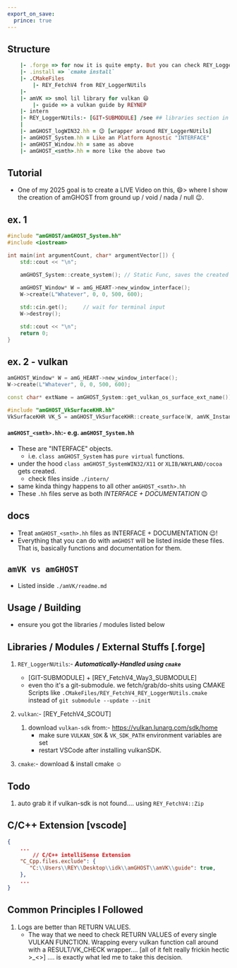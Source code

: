 ```yaml
---
export_on_save:
  prince: true
---
```


## Structure
```ruby
    |- .forge => for now it is quite empty. But you can check REY_LoggerNUtils/.forge to understand what this really is for
    |- .install => `cmake install`
    |- .CMakeFiles
        |- REY_FetchV4 from REY_LoggerNUtils
    |-
    |- amVK => smol lil library for vulkan 😄
        |- guide => a vulkan guide by REYNEP
    |- intern
    |- REY_LoggerNUtils:- [GIT-SUBMODULE] /see ## libraries section in this doc
    |
    |- amGHOST_logWIN32.hh = 😉 [wrapper around REY_LoggerNUtils]
    |- amGHOST_System.hh = Like an Platform Agnostic "INTERFACE"
    |- amGHOST_Window.hh = same as above
    |- amGHOST_<smth>.hh = more like the above two
```

## Tutorial
- One of my 2025 goal is to create a LIVE Video on this, 😄> where I show the creation of amGHOST from ground up / void / nada / null 😉.

## ex. 1
```cpp
#include "amGHOST/amGHOST_System.hh"
#include <iostream>

int main(int argumentCount, char* argumentVector[]) {
    std::cout << "\n";

    amGHOST_System::create_system(); // Static Func, saves the created system into `amG_HEART`
    
    amGHOST_Window* W = amG_HEART->new_window_interface();
    W->create(L"Whatever", 0, 0, 500, 600);

    std::cin.get();     // wait for terminal input
    W->destroy();

    std::cout << "\n";
    return 0;
}
```

## ex. 2 - vulkan
```cpp
amGHOST_Window* W = amG_HEART->new_window_interface();
W->create(L"Whatever", 0, 0, 500, 600);

const char* extName = amGHOST_System::get_vulkan_os_surface_ext_name());

#include "amGHOST_VkSurfaceKHR.hh"
VkSurfaceKHR VK_S = amGHOST_VkSurfaceKHR::create_surface(W, amVK_Instance::s_vk);
```

#### `amGHOST_<smth>.hh`:- e.g. `amGHOST_System.hh`
- These are "INTERFACE" objects. 
  - i.e. `class amGHOST_System` has `pure virtual` functions.
- under the hood `class amGHOST_SystemWIN32/X11` or `XLIB/WAYLAND/cocoa` gets created.
  - check files inside `./intern/`
- same kinda thingy happens to all other `amGHOST_<smth>.hh`
- These `.hh` files serve as both _INTERFACE + DOCUMENTATION_ 😉

## docs
- Treat `amGHOST_<smth>.hh` files as INTERFACE + DOCUMENTATION 😉!
- Everything that you can do with `amGHOST` will be listed inside these files. That is, basically functions and documentation for them.

## `amVK vs amGHOST`
- Listed inside `./amVK/readme.md`



## Usage / Building
- ensure you got the libraries / modules listed below

## Libraries / Modules / External Stuffs [.forge]
1. `REY_LoggerNUtils`:- _**Automatically-Handled using `cmake`**_
    - [GIT-SUBMODULE] + [REY_FetchV4_Way3_SUBMODULE]
    - even tho it's a git-submodule. we fetch/grab/do-shits using CMAKE Scripts like `.CMakeFiles/REY_FetchV4_REY_LoggerNUtils.cmake` instead of `git submodule --update --init`

2. `vulkan`:- [REY_FetchV4_SCOUT]
   1. download `vulkan-sdk` from:- https://vulkan.lunarg.com/sdk/home
        - make sure `VULKAN_SDK` & `VK_SDK_PATH` environment variables are set
        - restart VSCode after installing vulkanSDK.

3. `cmake`:- download & install cmake ☺️

## Todo
1. auto grab it if vulkan-sdk is not found.... using `REY_FetchV4::Zip`

## C/C++ Extension [vscode]
```json
{
    ...
        // C/C++ intelliSense Extension
    "C_Cpp.files.exclude": {
       "C:\\Users\\REY\\Desktop\\idk\\amGHOST\\amVK\\guide": true,
    },
    ...
}
```

## Common Principles I Followed
1. Logs are better than RETURN VALUES. 
    - The way that we need to check RETURN VALUES of every single VULKAN FUNCTION. Wrapping every vulkan function call around with a RESULT/VK_CHECK wrapper.... [all of it felt really frickin hectic >_<>] .... is exactly what led me to take this decision.